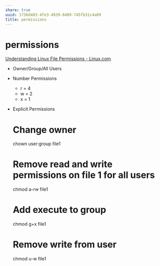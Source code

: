 ```yaml
---
share: true
uuid: 1736d403-4fe3-4939-8409-745fb31c4a09
title: permissions
---
```

# permissions
[Understanding Linux File Permissions - Linux.com](https://www.linux.com/training-tutorials/understanding-linux-file-permissions/)

*   Owner/Group/All Users
*   Number Permissions
    *   r = 4
    *   w = 2
    *   x = 1

*   Explicit Permissions

    # Change owner
    chown user:group file1
    
    # Remove read and write permissions on file 1 for all users
    chmod a-rw file1
    
    # Add execute to group
    chmod g+x file1
    
    # Remove write from user
    chmod u-w file1